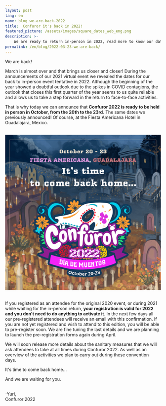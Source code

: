 ```yaml
---
layout: post
lang: en
name: blog_we-are-back-2022
title:  Confuror it's back in 2022!
featured_picture: /assets/images/square_dates_web_eng.png
description: >-
    We are ready to return in-person in 2022, read more to know our dates.
permalink: /en/blog/2022-03-23-we-are-back/
---
```


We are back!

March is almost over and that brings us closer and closer! During the announcements of our 2021 virtual event we revealed the dates for our back to in-person event tentative in 2022. Although the beginning of the year showed a doubtful outlook due to the spikes in COVID contagions, the outlook that closes this first quarter of the year seems to us quite reliable and allows us to take a step forward in the return to face-to-face activities.

That is why today we can announce that **Confuror 2022 is ready to be held in person in October, from the 20th to the 23rd**. The same dates we previously announced! Of course, at the Fiesta Americana Hotel in Guadalajara, Mexico.

<br>
<div class="container" style="text-align: center;">
  <img class="img-fluid" src="/assets/images/square_dates_web_eng.png" alt="We are back, October 20 to 23, 2022">
</div>
<br>

If you registered as an attendee for the original 2020 event, or during 2021 while waiting for the in-person return, **your registration is valid for 2022 and you don't need to do anything to activate it**. In the next few days all our pre-registered attendees will receive an email with this confirmation. If you are not yet registered and wish to attend to this edition, you will be able to pre-register soon. We are fine tuning the last details and we are planning to launch the pre-registration forms again during April.

We will soon release more details about the sanitary measures that we will ask attendees to take at all times during Confuror 2022. As well as an overview of the activities we plan to carry out during these convention days.

It's time to come back home...

And we are waiting for you.

<br>
-Yuri,
<br>
Confuror 2022
